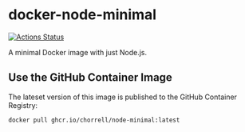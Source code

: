 # docker-node-minimal

[![Actions Status](https://github.com/chorrell/docker-node-minimal/workflows/Docker%20Image%20CI/badge.svg)](https://github.com/chorrell/docker-node-minimal/actions)

A minimal Docker image with just Node.js.

## Use the GitHub Container Image

The lateset version of this image is published to the GitHub Container Registry:

```sh
docker pull ghcr.io/chorrell/node-minimal:latest
```
